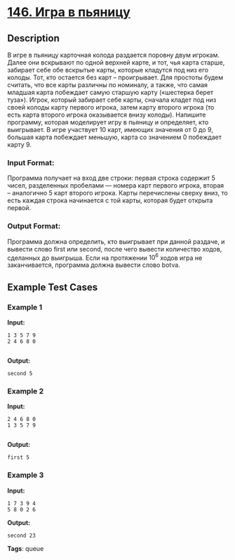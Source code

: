 # [146. Игра в пьяницу](https://coderun.yandex.ru/problem/drunkard-game)

## Description

В игре в пьяницу карточная колода раздается поровну двум игрокам. Далее они вскрывают по одной верхней карте, и тот, чья карта старше, забирает себе обе вскрытые карты, которые кладутся под низ его колоды. Тот, кто остается без карт – проигрывает. Для простоты будем считать, что все карты различны по номиналу, а также, что самая младшая карта побеждает самую старшую карту («шестерка берет туза»). Игрок, который забирает себе карты, сначала кладет под низ своей колоды карту первого игрока, затем карту второго игрока (то есть карта второго игрока оказывается внизу колоды). Напишите программу, которая моделирует игру в пьяницу и определяет, кто выигрывает. В игре участвует 10 карт, имеющих значения от 0 до 9, большая карта побеждает меньшую, карта со значением 0 побеждает карту 9.

### Input Format:

Программа получает на вход две строки: первая строка содержит 5 чисел, разделенных пробелами — номера карт первого игрока, вторая – аналогично 5 карт второго игрока. Карты перечислены сверху вниз, то есть каждая строка начинается с той карты, которая будет открыта первой.

### Output Format:

Программа должна определить, кто выигрывает при данной раздаче, и вывести слово first или second, после чего вывести количество ходов, сделанных до выигрыша. Если на протяжении $10^6$ ходов игра не заканчивается, программа должна вывести слово botva.



## Example Test Cases

### Example 1

**Input:**
```
1 3 5 7 9
2 4 6 8 0


```

**Output:**
```
second 5

```

### Example 2

**Input:**
```
2 4 6 8 0
1 3 5 7 9


```

**Output:**
```
first 5

```

### Example 3

**Input:**
```
1 7 3 9 4
5 8 0 2 6

```

**Output:**
```
second 23

```

**Tags**: queue

